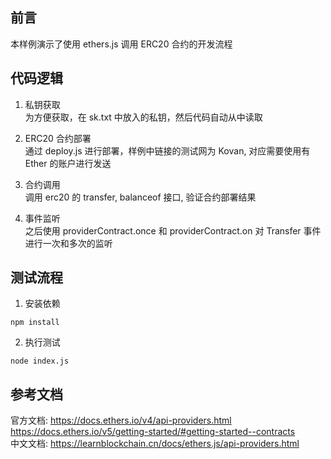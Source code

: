 ## 前言
本样例演示了使用 ethers.js 调用 ERC20 合约的开发流程

## 代码逻辑
1) 私钥获取  
为方便获取，在 sk.txt 中放入的私钥，然后代码自动从中读取

2) ERC20 合约部署  
通过 deploy.js 进行部署，样例中链接的测试网为 Kovan, 对应需要使用有 Ether 的账户进行发送

3) 合约调用  
调用 erc20 的 transfer, balanceof 接口, 验证合约部署结果

4) 事件监听   
之后使用 providerContract.once 和 providerContract.on 对 Transfer 事件进行一次和多次的监听


## 测试流程
1) 安装依赖
```
npm install
```

2) 执行测试
```
node index.js
```

## 参考文档   
官方文档: https://docs.ethers.io/v4/api-providers.html
                https://docs.ethers.io/v5/getting-started/#getting-started--contracts    
        中文文档: https://learnblockchain.cn/docs/ethers.js/api-providers.html
